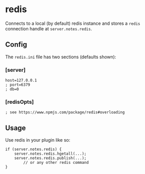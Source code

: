 # redis

Connects to a local (by default) redis instance and stores a `redis`
connection handle at `server.notes.redis`. 

## Config

The `redis.ini` file has two sections (defaults shown):

### [server]

    host=127.0.0.1
    ; port=6379
    ; db=0

### [redisOpts]

    ; see https://www.npmjs.com/package/redis#overloading


## Usage

Use redis in your plugin like so:

    if (server.notes.redis) {
        server.notes.redis.hgetall(...);
        server.notes.redis.publish(...);
            // or any other redis command
    }

